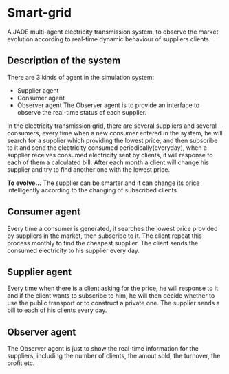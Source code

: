 # Smart-grid
A JADE multi-agent electricity transmission system, to observe the market evolution according to real-time dynamic behaviour of suppliers clients.

## Description of the system

There are 3 kinds of agent in the simulation system:
- Supplier agent
- Consumer agent
- Observer agent
The Observer agent is to provide an interface to observe the real-time status of each supplier.

In the electricity transmission grid, there are several suppliers and several consumers, every time when a new consumer entered in the system, he will search for a supplier which providing the lowest price, and then subscribe to it and send the electricity consumed periodically(everyday), when a supplier receives consumed electricity sent by clients, it will response to each of them a calculated bill. After each month a client will change his supplier and try to find another one with the lowest price.

**To evolve...**
The supplier can be smarter and it can change its price intelligently according to the changing of subscribed clients.

## Consumer agent
Every time a consumer is generated, it searches the lowest price provided by suppliers in the market, then subscribe to it. The client repeat this process monthly to find the cheapest supplier.
The client sends the consumed electricity to his supplier every day.

## Supplier agent
Every time when there is a client asking for the price, he will response to it and if the client wants to subscribe to him, he will then decide whether to use the public transport or to construct a private one.
The supplier sends a bill to each of his clients every day.

## Observer agent
The Observer agent is just to show the real-time information for the suppliers, including the number of clients, the amout sold, the turnover, the profit etc.
